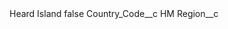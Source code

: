 <?xml version="1.0" encoding="UTF-8"?>
<CustomMetadata xmlns="http://soap.sforce.com/2006/04/metadata" xmlns:xsi="http://www.w3.org/2001/XMLSchema-instance" xmlns:xsd="http://www.w3.org/2001/XMLSchema">
    <label>Heard Island</label>
    <protected>false</protected>
    <values>
        <field>Country_Code__c</field>
        <value xsi:type="xsd:string">HM</value>
    </values>
    <values>
        <field>Region__c</field>
        <value xsi:nil="true"/>
    </values>
</CustomMetadata>
